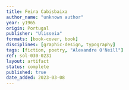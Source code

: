 ```yaml
---
title: Feira Cabisbaixa
author_name: "unknown author"
year: y1965
origin: Portugal
publisher: "Ulisseia"
formats: [book-cover, book]
disciplines: [graphic-design, typography]
tags: [fiction, poetry, "Alexandre O'Neill"]
ref: sol-030-0231
layout: artifact
status: complete
published: true
date_added: 2023-03-08
---
```

